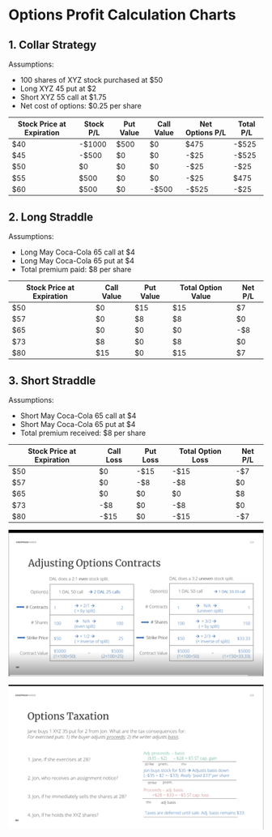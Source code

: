 # Options Profit Calculation Charts

## 1. Collar Strategy

Assumptions:

- 100 shares of XYZ stock purchased at $50
- Long XYZ 45 put at $2
- Short XYZ 55 call at $1.75
- Net cost of options: $0.25 per share

| Stock Price at Expiration | Stock P/L | Put Value | Call Value | Net Options P/L | Total P/L |
| ------------------------- | --------- | --------- | ---------- | --------------- | --------- |
| $40                       | -$1000    | $500      | $0         | $475            | -$525     |
| $45                       | -$500     | $0        | $0         | -$25            | -$525     |
| $50                       | $0        | $0        | $0         | -$25            | -$25      |
| $55                       | $500      | $0        | $0         | -$25            | $475      |
| $60                       | $500      | $0        | -$500      | -$525           | -$25      |

## 2. Long Straddle

Assumptions:

- Long May Coca-Cola 65 call at $4
- Long May Coca-Cola 65 put at $4
- Total premium paid: $8 per share

| Stock Price at Expiration | Call Value | Put Value | Total Option Value | Net P/L |
| ------------------------- | ---------- | --------- | ------------------ | ------- |
| $50                       | $0         | $15       | $15                | $7      |
| $57                       | $0         | $8        | $8                 | $0      |
| $65                       | $0         | $0        | $0                 | -$8     |
| $73                       | $8         | $0        | $8                 | $0      |
| $80                       | $15        | $0        | $15                | $7      |

## 3. Short Straddle

Assumptions:

- Short May Coca-Cola 65 call at $4
- Short May Coca-Cola 65 put at $4
- Total premium received: $8 per share

| Stock Price at Expiration | Call Loss | Put Loss | Total Option Loss | Net P/L |
| ------------------------- | --------- | -------- | ----------------- | ------- |
| $50                       | $0        | -$15     | -$15              | -$7     |
| $57                       | $0        | -$8      | -$8               | $0      |
| $65                       | $0        | $0       | $0                | $8      |
| $73                       | -$8       | $0       | -$8               | $0      |
| $80                       | -$15      | $0       | -$15              | -$7     |

![Options Spilt update](./photos/Options_Spilt_Graph.png)

![Options Spilt update](./photos/Options_Taxes.png)